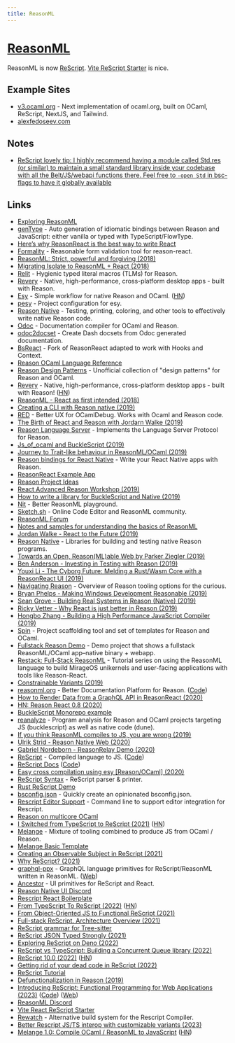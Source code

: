 ```yaml
---
title: ReasonML
---
```


# [ReasonML](https://reasonml.github.io)

ReasonML is now [ReScript](https://rescript-lang.org/). [Vite ReScript Starter](https://github.com/jihchi/vitejs-template-react-rescript) is nice.

## Example Sites

- [v3.ocaml.org](https://github.com/ocaml/v3.ocaml.org) - Next implementation of ocaml.org, built on OCaml, ReScript, NextJS, and Tailwind.
- [alexfedoseev.com](https://github.com/alexfedoseev/alexfedoseev.com)

## Notes

- [ReScript lovely tip: I highly recommend having a module called Std.res (or similar) to maintain a small standard library inside your codebase with all the Belt/JS/webapi functions there. Feel free to `-open Std` in bsc-flags to have it globally available](https://twitter.com/davesnx/status/1604884310607073280)

## Links

- [Exploring ReasonML](http://reasonmlhub.com/exploring-reasonml/toc.html)
- [genType](https://github.com/cristianoc/genType) - Auto generation of idiomatic bindings between Reason and JavaScript: either vanilla or typed with TypeScript/FlowType.
- [Here’s why ReasonReact is the best way to write React](https://medium.freecodecamp.org/psst-heres-why-reasonreact-is-the-best-way-to-write-react-5088d434d035)
- [Formality](https://github.com/alexfedoseev/re-formality) - Reasonable form validation tool for reason-react.
- [ReasonML: Strict, powerful and forgiving (2018)](https://news.ycombinator.com/item?id=18414084)
- [Migrating Isolate to ReasonML + React (2018)](http://seenaburns.com/2018/07/02/migrating-isolate-to-reason-react/)
- [Relit](https://github.com/cyrus-/relit) - Hygienic typed literal macros (TLMs) for Reason.
- [Revery](https://github.com/bryphe/revery) - Native, high-performance, cross-platform desktop apps - built with Reason.
- [Esy](https://esy.sh/) - Simple workflow for native Reason and OCaml. ([HN](https://news.ycombinator.com/item?id=18967693))
- [pesy](https://github.com/esy/pesy) - Project configuration for esy.
- [Reason Native](https://github.com/facebookexperimental/reason-native) - Testing, printing, coloring, and other tools to effectively write native Reason code.
- [Odoc](https://github.com/ocaml/odoc) - Documentation compiler for OCaml and Reason.
- [odoc2docset](https://github.com/jfeser/odoc2docset) - Create Dash docsets from Odoc generated documentation.
- [BsReact](https://github.com/eldh/bs-react) - Fork of ReasonReact adapted to work with Hooks and Context.
- [Reason OCaml Language Reference](https://github.com/jordwalke/reasonml-manual)
- [Reason Design Patterns](https://github.com/ostera/reason-design-patterns) - Unofficial collection of "design patterns" for Reason and OCaml.
- [Revery](https://github.com/revery-ui/revery) - Native, high-performance, cross-platform desktop apps - built with Reason! ([HN](https://news.ycombinator.com/item?id=18994837))
- [ReasonML - React as first intended (2018)](https://www.imaginarycloud.com/blog/reasonml-react-as-first-intended/)
- [Creating a CLI with Reason native (2019)](https://rolflekang.com/creating-a-cli-with-reason-native)
- [RED](https://github.com/reasonml/red) - Better UX for OCamlDebug. Works with Ocaml and Reason code.
- [The Birth of React and Reason with Jordarn Walke (2019)](https://overcast.fm/+Q5fSfHCDs)
- [Reason Language Server](https://github.com/jaredly/reason-language-server) - Implements the Language Server Protocol for Reason.
- [Js_of_ocaml and BuckleScript (2019)](https://www.javierchavarri.com/js_of_ocaml-and-bucklescript/)
- [Journey to Trait-like behaviour in ReasonML/OCaml (2019)](https://gustavoaguiar.dev/journey-trait-like-behavior-reasonml/)
- [Reason bindings for React Native](https://github.com/reasonml-community/reason-react-native) - Write your React Native apps with Reason.
- [ReasonReact Example App](https://github.com/ostera/my-reason-react-app)
- [Reason Project Ideas](https://github.com/jordwalke/reason-project-ideas)
- [React Advanced Reason Workshop (2019)](https://github.com/nikgraf/2019-10-reason-workshop)
- [How to write a library for BuckleScript and Native (2019)](https://tech.ahrefs.com/how-to-write-a-library-for-bucklescript-and-native-22f45e5e946d)
- [Nit](https://nit.sketch.sh/) - Better ReasonML playground.
- [Sketch.sh](https://github.com/Sketch-sh/sketch-sh) - Online Code Editor and ReasonML community.
- [ReasonML Forum](https://reasonml.chat/)
- [Notes and samples for understanding the basics of ReasonML](https://github.com/parkerziegler/reason-basics)
- [Jordan Walke - React to the Future (2019)](https://www.youtube.com/watch?v=5fG_lyNuEAw)
- [Reason Native](https://reason-native.com/) - Libraries for building and testing native Reason programs.
- [Towards an Open, Reason(ML)able Web by Parker Ziegler (2019)](https://www.youtube.com/watch?v=ItASl4SdPO0)
- [Ben Anderson - Investing in Testing with Reason (2019)](https://www.youtube.com/watch?v=Um-c6gDuLWw)
- [Youxi Li - The Cyborg Future: Melding a Rust/Wasm Core with a ReasonReact UI (2019)](https://www.youtube.com/watch?v=nY_fslpJmdE)
- [Navigating Reason](https://github.com/jordwalke/navigating-reason) - Overview of Reason tooling options for the curious.
- [Bryan Phelps - Making Windows Development Reasonable (2019)](https://www.youtube.com/watch?v=UDz-IqwAzIs)
- [Sean Grove - Building Real Systems in Reason (Native) (2019)](https://www.youtube.com/watch?v=Lv2QCq6ZBPs)
- [Ricky Vetter - Why React is just better in Reason (2019)](https://www.youtube.com/watch?v=i9Kr9wuz24g)
- [Hongbo Zhang - Building a High Performance JavaScript Compiler (2019)](https://www.youtube.com/watch?v=iWEQjvGGiTA)
- [Spin](https://github.com/tmattio/spin) - Project scaffolding tool and set of templates for Reason and OCaml.
- [Fullstack Reason Demo](https://github.com/yawaramin/fullstack-reason) - Demo project that shows a fullstack ReasonML/OCaml app–native binary + webapp.
- [Restack: Full-Stack ReasonML](https://github.com/dysinger/restack) - Tutorial series on using the ReasonML language to build MirageOS unikernels and user-facing applications with tools like Reason-React.
- [Constrainable Variants (2019)](https://sketch.sh/s/Dp92enDNQu78XV51Lekohn/)
- [reasonml.org](https://reasonml.org/) - Better Documentation Platform for Reason. ([Code](https://github.com/reason-association/reasonml.org))
- [How to Render Data from a GraphQL API in ReasonReact (2020)](https://joeprevite.com/render-data-graphql-api-reasonreact)
- [HN: Reason React 0.8 (2020)](https://news.ycombinator.com/item?id=23168483)
- [BuckleScript Monorepo example](https://github.com/anmonteiro/bucklescript-monorepo)
- [reanalyze](https://github.com/reason-association/reanalyze) - Program analysis for Reason and OCaml projects targeting JS (bucklescript) as well as native code (dune).
- [If you think ReasonML compiles to JS, you are wrong (2019)](https://baturin.org/blog/if-you-think-reasonml-compiles-to-js-you-are-wrong/)
- [Ulrik Strid - Reason Native Web (2020)](https://www.youtube.com/watch?v=t-sWyMqxsD0)
- [Gabriel Nordeborn - ReasonRelay Demo (2020)](https://www.youtube.com/watch?v=fjbV0-OGuf4)
- [ReScript](https://rescript-lang.org/) - Compiled language to JS. ([Code](https://github.com/rescript-lang/rescript-compiler))
- [ReScript Docs](https://rescript-lang.org/docs/latest) ([Code](https://github.com/reason-association/rescript-lang.org))
- [Easy cross compilation using esy [Reason/OCaml] (2020)](https://discuss.ocaml.org/t/ann-easy-cross-compilation-using-esy/6612)
- [ReScript Syntax](https://github.com/rescript-lang/syntax) - ReScript parser & printer.
- [Rust ReScript Demo](https://github.com/shakacode/rust-rescript-demo)
- [bsconfig.json](https://github.com/idkjs/bsconfig.json) - Quickly create an opinionated bsconfig.json.
- [Rescript Editor Support](https://github.com/rescript-lang/rescript-editor-support) - Command line to support editor integration for Rescript.
- [Reason on multicore OCaml](https://github.com/ManasJayanth/reason-on-multicore)
- [I Switched from TypeScript to ReScript (2021)](https://medium.com/att-israel/how-i-switched-from-typescript-to-rescript-637aa5ef8d3) ([HN](https://news.ycombinator.com/item?id=25845147))
- [Melange](https://github.com/melange-re/melange) - Mixture of tooling combined to produce JS from OCaml / Reason.
- [Melange Basic Template](https://github.com/melange-re/melange-basic-template)
- [Creating an Observable Subject in ReScript (2021)](https://erikras.com/blog/observable-subject-in-rescript)
- [Why ReScript? (2021)](https://twitter.com/BenLesh/status/1422932189952491522)
- [graphql-ppx](https://github.com/reasonml-community/graphql-ppx) - GraphQL language primitives for ReScript/ReasonML written in ReasonML. ([Web](https://graphql-ppx.com/))
- [Ancestor](https://github.com/rescriptbr/ancestor) - UI primitives for ReScript and React.
- [Reason Native UI Discord](https://discord.com/invite/UvQ2cFn)
- [Rescript React Boilerplate](https://github.com/persianturtle/rescript-react-boilerplate)
- [From TypeScript To ReScript (2022)](https://www.greyblake.com/blog/from-typescript-to-rescript/) ([HN](https://news.ycombinator.com/item?id=29903631))
- [From Object-Oriented JS to Functional ReScript (2021)](https://fullsteak.dev/posts/from-oop-javascript-to-functional-rescript)
- [Full-stack ReScript. Architecture Overview (2021)](https://fullsteak.dev/posts/fullstack-rescript-architecture-overview)
- [ReScript grammar for Tree-sitter](https://github.com/nkrkv/tree-sitter-rescript)
- [ReScript JSON Typed Strongly (2021)](https://fullsteak.dev/posts/rescript-json-typed-strongly)
- [Exploring ReScript on Deno (2022)](https://practicalrescript.com/exploring-rescript-on-deno/)
- [ReScript vs TypeScript: Building a Concurrent Queue library (2022)](https://practicalrescript.com/rescript-vs-typescript-concurrent-queue/)
- [ReScript 10.0 (2022)](https://rescript-lang.org/blog/release-10-0-0) ([HN](https://news.ycombinator.com/item?id=32993631))
- [Getting rid of your dead code in ReScript (2022)](https://dev.to/zth/getting-rid-of-your-dead-code-in-rescript-3mba)
- [ReScript Tutorial](https://github.com/protoship/rescript-tutorial)
- [Defunctionalization in Reason (2019)](https://gugahoa.github.io/reasonml/2019/06/17/defunctionalization.html)
- [Introducing ReScript: Functional Programming for Web Applications (2023)](https://link.springer.com/book/10.1007/978-1-4842-8888-7) ([Code](https://github.com/Apress/introducing-rescript)) ([Web](https://yangdanny97.github.io/book/))
- [ReasonML Discord](https://discord.com/invite/reasonml)
- [Vite React ReScript Starter](https://github.com/jihchi/vitejs-template-react-rescript)
- [Rewatch](https://github.com/rolandpeelen/rewatch) - Alternative build system for the Rescript Compiler.
- [Better Rescript JS/TS interop with customizable variants (2023)](https://rescript-lang.org/blog/improving-interop)
- [Melange 1.0: Compile OCaml / ReasonML to JavaScript](https://buttondown.email/anmonteiro/archive/melange-hits-v10/) ([HN](https://news.ycombinator.com/item?id=36296185))

